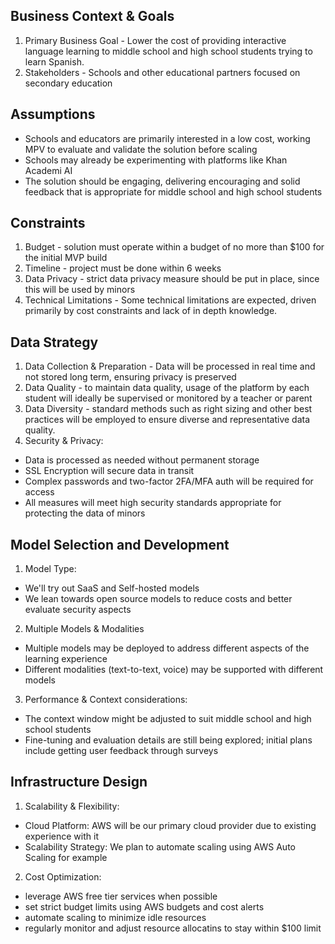 ## Business Context & Goals

1. Primary Business Goal - Lower the cost of providing interactive language learning to middle school and high school students trying to learn Spanish.
2. Stakeholders - Schools and other educational partners focused on secondary education

## Assumptions

- Schools and educators are primarily interested in a low cost, working MPV to evaluate and validate
  the solution before scaling
- Schools may already be experimenting with platforms like Khan Academi AI
- The solution should be engaging, delivering encouraging and solid feedback that is appropriate for
  middle school and high school students

## Constraints

1. Budget - solution must operate within a budget of no more than $100 for the initial MVP build
2. Timeline - project must be done within 6 weeks
3. Data Privacy - strict data privacy measure should be put in place, since this will be used by minors
4. Technical Limitations - Some technical limitations are expected, driven primarily by cost
   constraints and lack of in depth knowledge.

## Data Strategy

1. Data Collection & Preparation - Data will be processed in real time and not stored long term,
   ensuring privacy is preserved
2. Data Quality - to maintain data quality, usage of the platform by each student will ideally be
   supervised or monitored by a teacher or parent
3. Data Diversity - standard methods such as right sizing and other best practices will be employed
   to ensure diverse and representative data quality.
4. Security & Privacy:
- Data is processed as needed without permanent storage
- SSL Encryption will secure data in transit
- Complex passwords and two-factor 2FA/MFA auth will be required for access
- All measures will meet high security standards appropriate for protecting the data of minors

## Model Selection and Development

1. Model Type:
- We'll try out SaaS and Self-hosted models
- We lean towards open source models to reduce costs and better evaluate security aspects
2. Multiple Models & Modalities
- Multiple models may be deployed to address different aspects of the learning experience
- Different modalities (text-to-text, voice) may be supported with different models
3. Performance & Context considerations:
- The context window might be adjusted to suit middle school and high school students
- Fine-tuning and evaluation details are still being explored; initial plans include getting user
  feedback through surveys

## Infrastructure Design

1. Scalability & Flexibility:
- Cloud Platform: AWS will be our primary cloud provider due to existing experience with it
- Scalability Strategy: We plan to automate scaling using AWS Auto Scaling for example
2. Cost Optimization:
- leverage AWS free tier services when possible
- set strict budget limits using AWS budgets and cost alerts
- automate scaling to minimize idle resources
- regularly monitor and adjust resource allocatins to stay within $100 limit